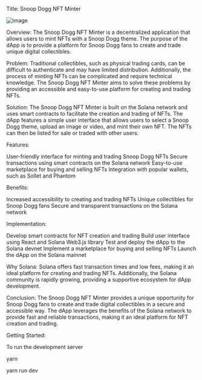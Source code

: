 Title: Snoop Dogg NFT Minter

![image](https://user-images.githubusercontent.com/70442500/222992806-50a2e858-b7ea-4f09-b11f-0b16be4febe7.png)

Overview: The Snoop Dogg NFT Minter is a decentralized application that allows users to mint NFTs with a Snoop Dogg theme. The purpose of the dApp is to provide a platform for Snoop Dogg fans to create and trade unique digital collectibles.

Problem: Traditional collectibles, such as physical trading cards, can be difficult to authenticate and may have limited distribution. Additionally, the process of minting NFTs can be complicated and require technical knowledge. The Snoop Dogg NFT Minter aims to solve these problems by providing an accessible and easy-to-use platform for creating and trading NFTs.

Solution: The Snoop Dogg NFT Minter is built on the Solana network and uses smart contracts to facilitate the creation and trading of NFTs. The dApp features a simple user interface that allows users to select a Snoop Dogg theme, upload an image or video, and mint their own NFT. The NFTs can then be listed for sale or traded with other users.

Features:

User-friendly interface for minting and trading Snoop Dogg NFTs
Secure transactions using smart contracts on the Solana network
Easy-to-use marketplace for buying and selling NFTs
Integration with popular wallets, such as Sollet and Phantom

Benefits:

Increased accessibility to creating and trading NFTs
Unique collectibles for Snoop Dogg fans
Secure and transparent transactions on the Solana network

Implementation:

Develop smart contracts for NFT creation and trading
Build user interface using React and Solana Web3.js library
Test and deploy the dApp to the Solana devnet
Implement a marketplace for buying and selling NFTs
Launch the dApp on the Solana mainnet

Why Solana:
Solana offers fast transaction times and low fees, making it an ideal platform for creating and trading NFTs. Additionally, the Solana community is rapidly growing, providing a supportive ecosystem for dApp development.

Conclusion:
The Snoop Dogg NFT Minter provides a unique opportunity for Snoop Dogg fans to create and trade digital collectibles in a secure and accessible way. The dApp leverages the benefits of the Solana network to provide fast and reliable transactions, making it an ideal platform for NFT creation and trading.

Getting Started:

To run the development server

yarn

yarn run dev
